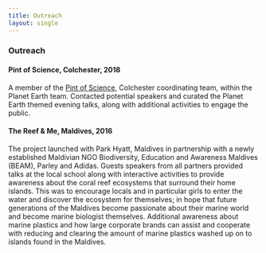 ```yaml
---
title: Outreach
layout: single
---
```

### Outreach


#### Pint of Science, Colchester, 2018

A member of the [Pint of Science](https://pintofscience.co.uk), Colchester coordinating team, within the Planet Earth team. Contacted potential speakers and curated the Planet Earth themed evening talks, along with additional activities to engage the public. 


#### The Reef & Me, Maldives, 2016

The project launched with Park Hyatt, Maldives in partnership with a newly established Maldivian NGO Biodiversity, Education and Awareness Maldives (BEAM), Parley and Adidas. Guests speakers from all partners provided talks at the local school along with interactive activities to provide awareness about the coral reef ecosystems that surround their home islands. This was to encourage locals and in particular girls to enter the water and discover the ecosystem for themselves; in hope that future generations of the Maldives become passionate about their marine world and become marine biologist themselves. Additional awareness about marine plastics and how large corporate brands can assist and cooperate with reducing and clearing the amount of marine plastics washed up on to islands found in the Maldives. 



